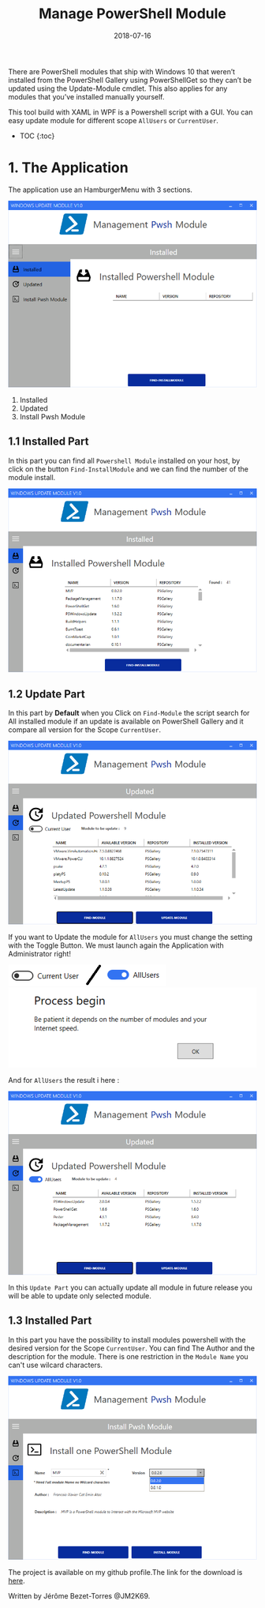 ﻿---
layout: post
title: "Manage PowerShell Module"
date: 2018-07-16
tags: [PowerShell,WPF,XAML,Modules ]
---


There are PowerShell modules that ship with Windows 10 that weren’t installed from the PowerShell Gallery using PowerShellGet so they can’t be updated using the Update-Module cmdlet. This also applies for any modules that you’ve installed manually yourself.

This tool build with XAML in WPF is a Powershell script with a GUI. You can easy update module for different scope `AllUsers` or `CurrentUser`. 

* TOC
{:toc}


# 1.  The Application

The application use an HamburgerMenu with 3 sections.

![ComputerSection](/img/WUM1.PNG)

1. Installed
2. Updated
3. Install Pwsh Module

## 1.1 Installed Part

In this part you can find all `Powershell Module` installed on your host, by click on the button `Find-InstallModule` and we can find the number of the module install.

![ComputerSection](/img/WUM2.PNG)


## 1.2 Update Part

In this part by **Default** when you Click on `Find-Module` the script search for All installed module if an update is available on PowerShell Gallery and it compare all version for the Scope `CurrentUser`.

![ComputerSection](/img/WUM3.PNG)

If you want to Update the module for `AllUsers` you must change the setting with the Toggle Button. We must launch again the Application with Administrator right!

![ComputerSection](/img/WUM4.PNG)
![ComputerSection](/img/WUM5.PNG)

And for `AllUsers` the result i here :

![ComputerSection](/img/WUM6.PNG)

In this `Update Part` you can actually update all module in future release you will be able to update only selected module.

## 1.3 Installed Part

In this part you have the possibility to install modules powershell with the desired version for the Scope `CurrentUser`. You can find The Author and the description for the module. There is one restriction in the `Module Name` you can't use wilcard characters.

![ComputerSection](/img/WUM7.PNG)

The project is available on my github profile.The link for the download is [here]( https://github.com/JM2K69/Powershell_WPF_GUI/tree/master/Projects/Module%20Pwsh%20Management).

Written by Jérôme Bezet-Torres @JM2K69.